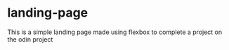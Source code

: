 # landing-page
This is a simple landing page made using flexbox to complete a project on the odin project
